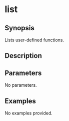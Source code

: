 # list

## Synopsis

Lists user-defined functions.

## Description



## Parameters
No parameters.
## Examples
No examples provided.
